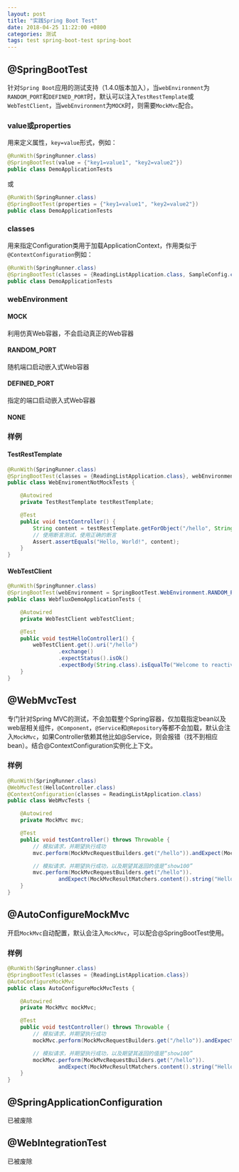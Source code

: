 ```yaml
---
layout: post
title: "实践Spring Boot Test"
date: 2018-04-25 11:22:00 +0800
categories: 测试
tags: test spring-boot-test spring-boot
---
```


## @SpringBootTest

针对`Spring Boot`应用的测试支持（1.4.0版本加入），当`webEnvironment`为`RANDOM_PORT`和`DEFINED_PORT`时，默认可以注入`TestRestTemplate`或`WebTestClient`，当`webEnvironment`为`MOCK`时，则需要`MockMvc`配合。

### value或properties

用来定义属性，`key=value`形式，例如：

```java
@RunWith(SpringRunner.class)
@SpringBootTest(value = {"key1=value1", "key2=value2"})
public class DemoApplicationTests
```

或

```java
@RunWith(SpringRunner.class)
@SpringBootTest(properties = {"key1=value1", "key2=value2"})
public class DemoApplicationTests
```

### classes

用来指定Configuration类用于加载ApplicationContext，作用类似于`@ContextConfiguration`例如：

```java
@RunWith(SpringRunner.class)
@SpringBootTest(classes = {ReadingListApplication.class, SampleConfig.class})
public class DemoApplicationTests
```

### webEnvironment

#### MOCK

利用仿真Web容器，不会启动真正的Web容器

#### RANDOM_PORT

随机端口启动嵌入式Web容器

#### DEFINED_PORT

指定的端口启动嵌入式Web容器

#### NONE

### 样例

#### TestRestTemplate

```java
@RunWith(SpringRunner.class)
@SpringBootTest(classes = {ReadingListApplication.class}, webEnvironment = SpringBootTest.WebEnvironment.RANDOM_PORT)
public class WebEnviromentNotMockTests {

    @Autowired
    private TestRestTemplate testRestTemplate;

    @Test
    public void testController() {
        String content = testRestTemplate.getForObject("/hello", String.class);
        // 使用断言测试，使用正确的断言
        Assert.assertEquals("Hello, World!", content);
    }
}
```

#### WebTestClient

```java
@RunWith(SpringRunner.class)
@SpringBootTest(webEnvironment = SpringBootTest.WebEnvironment.RANDOM_PORT)
public class WebfluxDemoApplicationTests {

    @Autowired
    private WebTestClient webTestClient;

    @Test
    public void testHelloController1() {
        webTestClient.get().uri("/hello")
                .exchange()
                .expectStatus().isOk()
                .expectBody(String.class).isEqualTo("Welcome to reactive world ~~");
    }
}
```



## @WebMvcTest

专门针对Spring MVC的测试，不会加载整个Spring容器，仅加载指定bean以及web层相关组件，`@Component`，`@Service`和`@Repository`等都不会加载，默认会注入`MockMvc`，如果Controller依赖其他比如@Service，则会报错（找不到相应bean）。结合@ContextConfiguration实例化上下文。

### 样例

```java
@RunWith(SpringRunner.class)
@WebMvcTest(HelloController.class)
@ContextConfiguration(classes = ReadingListApplication.class)
public class WebMvcTests {

    @Autowired
    private MockMvc mvc;

    @Test
    public void testController() throws Throwable {
        // 模拟请求，并期望执行成功
        mvc.perform(MockMvcRequestBuilders.get("/hello")).andExpect(MockMvcResultMatchers.status().isOk());

        // 模拟请求，并期望执行成功，以及期望其返回的值是“show100”
        mvc.perform(MockMvcRequestBuilders.get("/hello")).
                andExpect(MockMvcResultMatchers.content().string("Hello, World!"));
    }
}
```



## @AutoConfigureMockMvc

开启`MockMvc`自动配置，默认会注入`MockMvc`，可以配合@SpringBootTest使用。

### 样例

```java
@RunWith(SpringRunner.class)
@SpringBootTest(classes = {ReadingListApplication.class})
@AutoConfigureMockMvc
public class AutoConfigureMockMvcTests {

    @Autowired
    private MockMvc mockMvc;

    @Test
    public void testController() throws Throwable {
        // 模拟请求，并期望执行成功
        mockMvc.perform(MockMvcRequestBuilders.get("/hello")).andExpect(MockMvcResultMatchers.status().isOk());

        // 模拟请求，并期望执行成功，以及期望其返回的值是“show100”
        mockMvc.perform(MockMvcRequestBuilders.get("/hello")).
                andExpect(MockMvcResultMatchers.content().string("Hello, World!"));
    }
}
```

## @SpringApplicationConfiguration

已被废除

## @WebIntegrationTest

已被废除